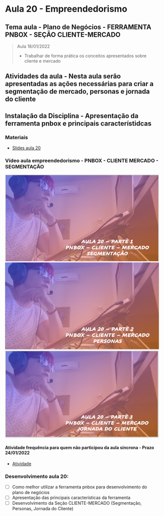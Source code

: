 # Aula 20 - Empreendedorismo
## Tema aula - Plano de Negócios - FERRAMENTA PNBOX - SEÇÃO CLIENTE-MERCADO
> Aula 18/01/2022
> 
> * Trabalhar de forma prática os conceitos apresentados sobre cliente e mercado

## Atividades da aula - Nesta aula serão apresentadas as ações necessárias para criar a segmentação de mercado, personas e jornada do cliente

## Instalação da Disciplina - Apresentação da ferramenta pnbox e principais característidcas

### Materiais

- [Slides aula 20](aula_19_pnbox_cliente_mercado.pdf)

### Vídeo aula empreendedorismo -  PNBOX - CLIENTE MERCADO - SEGMENTAÇÃO

[![Aula - PNBOX](capa_aula20_parte1.png)](https://youtu.be/pZBI7k7T4Eg)
[![Aula - PNBOX](capa_aula20_parte2.png)](https://youtu.be/CJoYg9NJH5g)
[![Aula - PNBOX](capa_aula20_parte3.png)](https://youtu.be/rX6NguklIN8)

####  Atividade frequência para quem não participou da aula síncrona - Prazo 24/01/2022

- [Atividade](https://forms.gle/JZHYSMVPBCADCHZT8)

### Desenvolvimento aula 20: 

- [ ] Como melhor utilizar a ferramenta pnbox para desenvolvimento do plano de negócios
- [ ] Apresentação das principais características da ferramenta
- [ ] Desenvolvimento da Seção CLIENTE-MERCADO (Segmentação, Personas, Jornada do Cliente)
